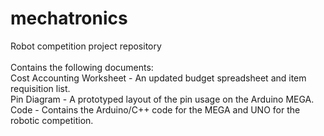 # mechatronics
Robot competition project repository
<br><br>
Contains the following documents:<br>
Cost Accounting Worksheet - An updated budget spreadsheet and item requisition list.<br>
Pin Diagram - A prototyped layout of the pin usage on the Arduino MEGA.<br>
Code - Contains the Arduino/C++ code for the MEGA and UNO for the robotic competition.<br>
